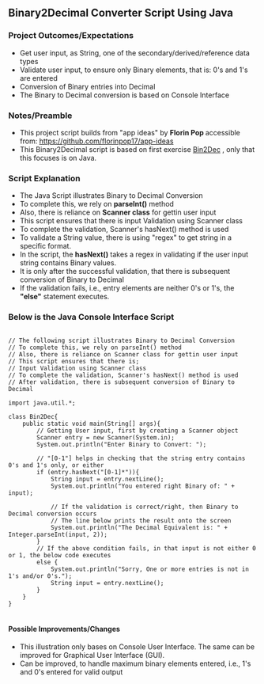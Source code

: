 ## Binary2Decimal Converter Script Using Java
### Project Outcomes/Expectations
- Get user input, as String, one of the secondary/derived/reference data types
- Validate user input, to ensure only Binary elements, that is: 0's and 1's are entered
- Conversion of Binary entries into Decimal
- The Binary to Decimal conversion is based on Console Interface

### Notes/Preamble
- This project script builds from "app ideas" by <b> Florin Pop </b> accessible from: https://github.com/florinpop17/app-ideas
- This Binary2Decimal script is based on first exercise <a href="https://github.com/florinpop17/app-ideas/blob/master/Projects/1-Beginner/Bin2Dec-App.md">Bin2Dec</a> , only that this focuses is on Java.

### Script Explanation
- The Java Script illustrates Binary to Decimal Conversion
- To complete this, we rely on <strong>parseInt()</strong> method
- Also, there is reliance on <strong>Scanner class</strong> for gettin user input
- This script ensures that there is input Validation using Scanner class
- To complete the validation, Scanner's hasNext() method is used
- To validate a String value, there is using "regex" to get string in a specific format.
- In the script, the <strong>hasNext()</strong> takes a regex in validating if the user input string contains Binary values.
- It is only after the successful validation, that there is subsequent conversion of Binary to Decimal
- If the validation fails, i.e., entry elements are neither 0's or 1's, the <strong>"else"</strong> statement executes.

### Below is the Java Console Interface Script
<pre>
<code>
// The following script illustrates Binary to Decimal Conversion
// To complete this, we rely on parseInt() method
// Also, there is reliance on Scanner class for gettin user input
// This script ensures that there is;
// Input Validation using Scanner class
// To complete the validation, Scanner's hasNext() method is used
// After validation, there is subsequent conversion of Binary to Decimal

import java.util.*;

class Bin2Dec{
    public static void main(String[] args){
        // Getting User input, first by creating a Scanner object
        Scanner entry = new Scanner(System.in);
        System.out.println("Enter Binary to Convert: ");

        // "[0-1"] helps in checking that the string entry contains 0's and 1's only, or either
        if (entry.hasNext("[0-1]*")){
            String input = entry.nextLine();
            System.out.println("You entered right Binary of: " + input);

            // If the validation is correct/right, then Binary to Decimal conversion occurs
            // The line below prints the result onto the screen
            System.out.println("The Decimal Equivalent is: " + Integer.parseInt(input, 2));
        }
        // If the above condition fails, in that input is not either 0 or 1, the below code executes
        else {
            System.out.println("Sorry, One or more entries is not in 1's and/or 0's.");
            String input = entry.nextLine();
        }
    }
}
</code>
</pre>

#### Possible Improvements/Changes
- This illustration only bases on Console User Interface. The same can be improved for Graphical User Interface (GUI).
- Can be improved, to handle maximum binary elements entered, i.e., 1's and 0's entered for valid output

